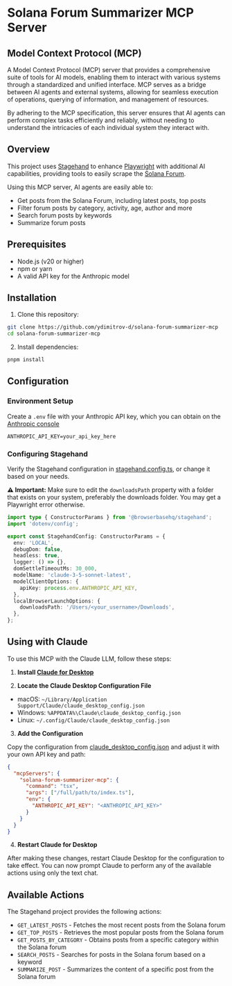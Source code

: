 # Solana Forum Summarizer MCP Server

## Model Context Protocol (MCP)

A Model Context Protocol (MCP) server that provides a comprehensive suite of tools for AI models, enabling them to interact with various systems through a standardized and unified interface. MCP serves as a bridge between AI agents and external systems, allowing for seamless execution of operations, querying of information, and management of resources. 

By adhering to the MCP specification, this server ensures that AI agents can perform complex tasks efficiently and reliably, without needing to understand the intricacies of each individual system they interact with.

## Overview

This project uses [Stagehand](https://stagehand.dev/) to enhance [Playwright](https://playwright.dev/) with additional AI capabilities, providing tools to easily scrape the [Solana Forum](https://forum.solana.com). 

Using this MCP server, AI agents are easily able to:

* Get posts from the Solana Forum, including latest posts, top posts
* Filter forum posts by category, activity, age, author and more
* Search forum posts by keywords
* Summarize forum posts

## Prerequisites

* Node.js (v20 or higher)
* npm or yarn
* A valid API key for the Anthropic model

## Installation

1. Clone this repository:
```bash
git clone https://github.com/ydimitrov-d/solana-forum-summarizer-mcp
cd solana-forum-summarizer-mcp
```

2. Install dependencies:
```bash
pnpm install
```

## Configuration

### Environment Setup

Create a `.env` file with your Anthropic API key, which you can obtain on the [Anthropic console](https://console.anthropic.com/)

```env
ANTHROPIC_API_KEY=your_api_key_here
```

### Configuring Stagehand

Verify the Stagehand configuration in [stagehand.config.ts](./src/stagehand.config.ts), or change it based on your needs.

**⚠️ Important:** Make sure to edit the `downloadsPath` property with a folder that exists on your system, preferably the downloads folder. You may get a Playwright error otherwise.

```typescript
import type { ConstructorParams } from '@browserbasehq/stagehand';
import 'dotenv/config';

export const StagehandConfig: ConstructorParams = {
  env: 'LOCAL',
  debugDom: false,
  headless: true,
  logger: () => {},
  domSettleTimeoutMs: 30_000,
  modelName: 'claude-3-5-sonnet-latest',
  modelClientOptions: {
    apiKey: process.env.ANTHROPIC_API_KEY,
  },
  localBrowserLaunchOptions: {
    downloadsPath: '/Users/<your_username>/Downloads',
  },
};
```

## Using with Claude

To use this MCP with the Claude LLM, follow these steps:

1. **Install [Claude for Desktop](https://claude.ai/download)**

2. **Locate the Claude Desktop Configuration File**
  - macOS: `~/Library/Application Support/Claude/claude_desktop_config.json`
  - Windows: `%APPDATA%\Claude\claude_desktop_config.json`
  - Linux: `~/.config/Claude/claude_desktop_config.json`

3. **Add the Configuration**

Copy the configuration from [claude_desktop_config.json](./claude_desktop_config.json) and adjust it with your own API key and path:

```json
{
  "mcpServers": {
    "solana-forum-summarizer-mcp": {
      "command": "tsx",
      "args": ["/full/path/to/index.ts"],
      "env": {
        "ANTHROPIC_API_KEY": "<ANTHROPIC_API_KEY>"
      }
    }
  }
}
```

4. **Restart Claude for Desktop**

After making these changes, restart Claude Desktop for the configuration to take effect.
You can now prompt Claude to perform any of the available actions using only the text chat.

## Available Actions

The Stagehand project provides the following actions:

* `GET_LATEST_POSTS` - Fetches the most recent posts from the Solana forum
* `GET_TOP_POSTS` - Retrieves the most popular posts from the Solana forum
* `GET_POSTS_BY_CATEGORY` - Obtains posts from a specific category within the Solana forum
* `SEARCH_POSTS` - Searches for posts in the Solana forum based on a keyword
* `SUMMARIZE_POST` - Summarizes the content of a specific post from the Solana forum
